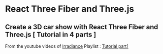 # React Three Fiber and Three.js

## Create a 3D car show with React Three Fiber and Three.js [ Tutorial in 4 parts ]
From the youtube videos of [Irradiance](https://www.youtube.com/channel/UCukLEV5DSK_n2ut1JZi1MAA)
Playlist : [Tutorial part1](https://youtu.be/lcMCVWYpnrI)

